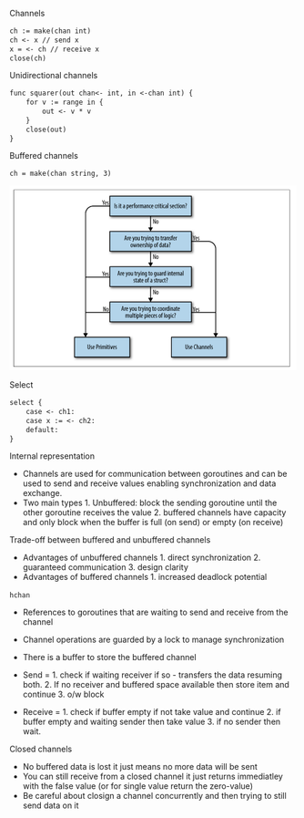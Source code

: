 Channels
```
ch := make(chan int)
ch <- x // send x
x = <- ch // receive x
close(ch)
```
Unidirectional channels
```
func squarer(out chan<- int, in <-chan int) {
    for v := range in {
        out <- v * v
    }
    close(out)
}
```
Buffered channels
```
ch = make(chan string, 3)
```
![Primitives vs channels decision tree](channels_vs_primitives.png)

Select
```
select {
    case <- ch1: 
    case x := <- ch2:
    default:
}
```

Internal representation
* Channels are used for communication between goroutines and can be used to send and receive values enabling synchronization and data exchange.
* Two main types 1. Unbuffered: block the sending goroutine until the other goroutine receives the value 2. buffered channels have capacity and only block when the buffer is full (on send) or empty (on receive)

Trade-off between buffered and unbuffered channels
* Advantages of unbuffered channels 1. direct synchronization 2. guaranteed communication 3. design clarity
* Advantages of buffered channels 1. increased deadlock potential

`hchan`
* References to goroutines that are waiting to send and receive from the channel
* Channel operations are guarded by a lock to manage synchronization
* There is a buffer to store the buffered channel

* Send = 1. check if waiting receiver if so - transfers the data resuming both. 2. If no receiver and buffered space available then store item and continue 3. o/w block
* Receive = 1. check if buffer empty if not take value and continue 2. if buffer empty and waiting sender then take value 3. if no sender then wait.

Closed channels
* No buffered data is lost it just means no more data will be sent
* You can still receive from a closed channel it just returns immediatley with the false value (or for single value return the zero-value)
* Be careful about closign a channel concurrently and then trying to still send data on it